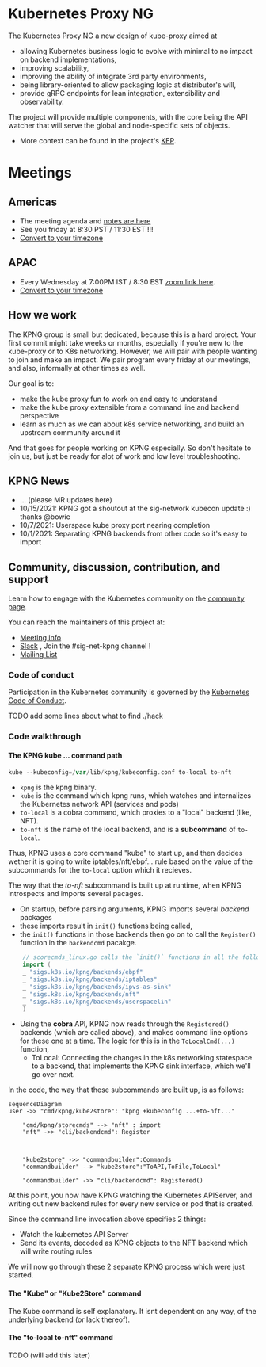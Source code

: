 # Kubernetes Proxy NG

The Kubernetes Proxy NG a new design of kube-proxy aimed at

- allowing Kubernetes business logic to evolve with minimal to no impact on backend implementations,
- improving scalability,
- improving the ability of integrate 3rd party environments,
- being library-oriented to allow packaging logic at distributor's will,
- provide gRPC endpoints for lean integration, extensibility and observability.

The project will provide multiple components, with the core being the API watcher that will serve the global and node-specific sets of objects.

- More context can be found in the project's [KEP](https://github.com/kubernetes/enhancements/issues/2104).

# Meetings
## Americas
- The meeting agenda and [notes are here](https://docs.google.com/document/d/1yW3AUp5rYDLYCAtZc6e4zeLbP5HPLXdvuEFeVESOTic/edit#)
- See you friday at 8:30 PST / 11:30 EST !!!  
- [Convert to your timezone](https://dateful.com/convert/pst-pdt-pacific-time?t=830am&tz2=EST-EDT-Eastern-Time)  

## APAC
- Every Wednesday at 7:00PM IST / 8:30 EST [zoom link here](https://zoom.us/j/94435779760?pwd=TnJvdDRURktDVTZENU1kQXd5RlFBdz09).  
- [Convert to your timezone](https://dateful.com/convert/indian-standard-time-ist?t=7pm)

## How we work

The KPNG group is small but dedicated, because this is a hard project.  Your first commit might take weeks or months, especially if you're new
to the kube-proxy or to K8s networking.  However, we will pair with people wanting to join and make an impact.  We pair program every friday
at our meetings, and also, informally at other times as well.  

Our goal is to: 
- make the kube proxy fun to work on and easy to understand
- make the kube proxy extensible from a command line and backend perspective
- learn as much as we can about k8s service networking, and build an upstream community around it

And that goes for people working on KPNG especially.  So don't hesitate to join us, but just be ready for alot of work and low level troubleshooting.

## KPNG News

- ... (please MR updates here)
- 10/15/2021: KPNG got a shoutout at the sig-network kubecon update :) thanks @bowie 
- 10/7/2021: Userspace kube proxy port nearing completion
- 10/1/2021: Separating KPNG backends from other code so it's easy to import

## Community, discussion, contribution, and support

Learn how to engage with the Kubernetes community on the [community page](http://kubernetes.io/community/).

You can reach the maintainers of this project at: 

- [Meeting info](https://docs.google.com/document/d/1yW3AUp5rYDLYCAtZc6e4zeLbP5HPLXdvuEFeVESOTic)
- [Slack](http://slack.k8s.io/) , Join the #sig-net-kpng channel !
- [Mailing List](https://groups.google.com/forum/#!forum/kubernetes-dev)

### Code of conduct

Participation in the Kubernetes community is governed by the [Kubernetes Code of Conduct](code-of-conduct.md).

[owners]: https://git.k8s.io/community/contributors/guide/owners.md
[Creative Commons 4.0]: https://git.k8s.io/website/LICENSE


TODO add some lines about what to find ./hack

### Code walkthrough

#### The KPNG kube ... command path

```go
kube --kubeconfig=/var/lib/kpng/kubeconfig.conf to-local to-nft
```

- `kpng` is the kpng binary.
- `kube` is the command which kpng runs, which watches and internalizes the Kubernetes network API (services and pods)
- `to-local` is a cobra command, which proxies to a "local" backend (like, NFT).
- `to-nft` is the name of the local backend, and is a **subcommand** of `to-local`. 

Thus, KPNG uses a core command "kube" to start up, and then decides wether it is going to write iptables/nft/ebpf... rule
based on the value of the subcommands for the `to-local` option which it recieves.

The way that the *to-nft* subcommand is built up at runtime, when KPNG introspects and imports several pacages.

- On startup, before parsing arguments, KPNG imports several *backend* packages
- these imports result in `init()` functions being called,
- the `init()` functions in those backends then go on to call the `Register()` function in the `backendcmd` pacakge.
```go
    // scorecmds_linux.go calls the `init()` functions in all the following packages... 
    import (
    _ "sigs.k8s.io/kpng/backends/ebpf"
    _ "sigs.k8s.io/kpng/backends/iptables"
    _ "sigs.k8s.io/kpng/backends/ipvs-as-sink"
    _ "sigs.k8s.io/kpng/backends/nft"
    _ "sigs.k8s.io/kpng/backends/userspacelin"
    )
```
- Using the **cobra** API, KPNG now reads through the `Registered()` backends (which are called above), and makes command line options for these one at a time.  The logic for this
is in the `ToLocalCmd(...)` function, 
  - ToLocal: Connecting the changes in the k8s networking statespace to a backend, that implements the KPNG sink interface, which we'll go over next.


In the code, the way that these subcommands are built up, is as follows:

```mermaid
sequenceDiagram
user ->> "cmd/kpng/kube2store": "kpng +kubeconfig ...+to-nft..."

    "cmd/kpng/storecmds" --> "nft" : import
    "nft" ->> "cli/backendcmd": Register
 


    "kube2store" ->> "commandbuilder":Commands 
    "commandbuilder" --> "kube2store":"ToAPI,ToFile,ToLocal"

    "commandbuilder" ->> "cli/backendcmd": Registered()
```

At this point, you now have KPNG watching the Kubernetes APIServer, and writing out new backend rules for every new service or pod that is created.

Since the command line invocation above specifies 2 things:
- Watch the kubernetes API Server
- Send its events, decoded as KPNG objects to the NFT backend which will write routing rules

We will now go through these 2 separate KPNG process which were just started.

#### The "Kube" or "Kube2Store" command

The Kube command is self explanatory.  It isnt dependent on any way, of the underlying backend (or lack thereof).  

#### The "to-local to-nft" command

TODO (will add this later)